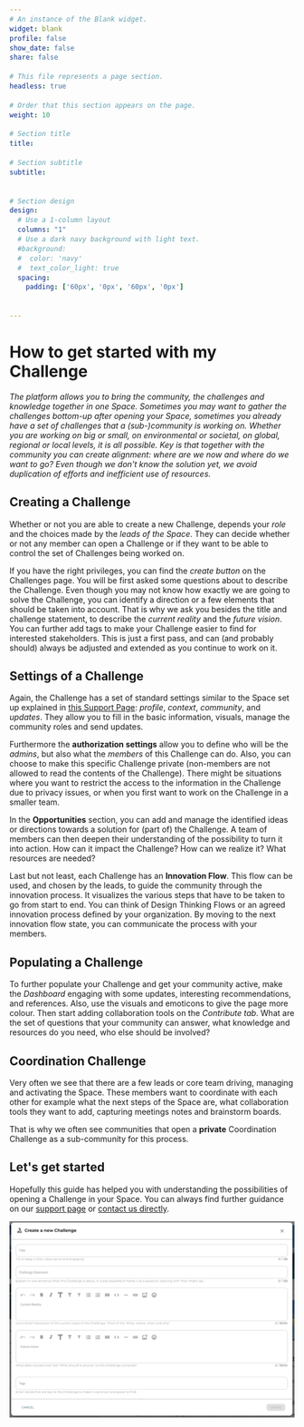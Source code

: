 ```yaml
---
# An instance of the Blank widget.
widget: blank
profile: false
show_date: false
share: false

# This file represents a page section.
headless: true

# Order that this section appears on the page.
weight: 10

# Section title
title:

# Section subtitle
subtitle:


# Section design
design:
  # Use a 1-column layout
  columns: "1"
  # Use a dark navy background with light text.
  #background:
  #  color: 'navy'
  #  text_color_light: true
  spacing:
    padding: ['60px', '0px', '60px', '0px']


---
```


# How to get started with my Challenge

*The platform allows you to bring the community, the challenges and knowledge together in one Space. Sometimes you may want to gather the challenges bottom-up after opening your Space, sometimes you already have a set of challenges that a (sub-)community is working on. Whether you are working on big or small, on environmental or societal, on global, regional or local levels, it is all possible. Key is that together with the community you can create alignment: where are we now and where do we want to go? Even though we don't know the solution yet, we avoid duplication of efforts and inefficient use of resources.*

## Creating a Challenge
Whether or not you are able to create a new Challenge, depends your *role* and the choices made by the *leads of the Space*. They can decide whether or not any member can open a Challenge or if they want to be able to control the set of Challenges being worked on.

If you have the right privileges, you can find the *create button* on the Challenges page. You will be first asked some questions about to describe the Challenge. Even though you may not know how exactly we are going to solve the Challenge, you can identify a direction or a few elements that should be taken into account. That is why we ask you besides the title and challenge statement, to describe the *current reality* and the *future vision*. You can further add tags to make your Challenge easier to find for interested stakeholders. This is just a first pass, and can (and probably should) always be adjusted and extended as you continue to work on it. 

## Settings of a Challenge
Again, the Challenge has a set of standard settings similar to the Space set up explained in [this Support Page](alkemio.org/help/community-management/): *profile*, *context*, *community*, and *updates*. They allow you to fill in the basic information, visuals, manage the community roles and send updates.

Furthermore the **authorization settings** allow you to define who will be the *admins*, but also what the *members* of this Challenge can do. Also, you can choose to make this specific Challenge private (non-members are not allowed to read the contents of the Challenge). There might be situations where you want to restrict the access to the information in the Challenge due to privacy issues, or when you first want to work on the Challenge in a smaller team.

In the **Opportunities** section, you can add and manage the identified ideas or directions towards a solution for (part of) the Challenge. A team of members can then deepen their understanding of the possibility to turn it into action. How can it impact the Challenge? How can we realize it? What resources are needed?

Last but not least, each Challenge has an **Innovation Flow**. This flow can be used, and chosen by the leads, to guide the community through the innovation process. It visualizes the various steps that have to be taken to go from start to end. You can think of Design Thinking Flows or an agreed innovation process defined by your organization. By moving to the next innovation flow state, you can communicate the process with your members.

## Populating a Challenge
To further populate your Challenge and get your community active, make the *Dashboard* engaging with some updates, interesting recommendations, and references. Also, use the visuals and emoticons to give the page more colour. Then start adding collaboration tools on the *Contribute tab*. What are the set of questions that your community can answer, what knowledge and resources do you need, who else should be involved?   

## Coordination Challenge
Very often we see that there are a few leads or core team driving, managing and activating the Space. These members want to coordinate with each other for example what the next steps of the Space are, what collaboration tools they want to add, capturing meetings notes and brainstorm boards. 

That is why we often see communities that open a **private** Coordination Challenge as a sub-community for this process.

## Let's get started
Hopefully this guide has helped you with understanding the possibilities of opening a Challenge in your Space. You can always find further guidance on our [support page](https://alkemio.org/help/) or [contact us directly](https://www.alkemio.org/feedback/).

<p align="center"git >
<img src="challenge-creation.png" alt="challenge-creation" style="width:800px;"/>
</p>
